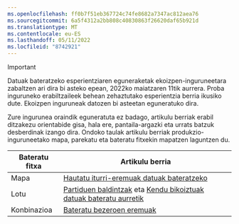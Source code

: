 ```yaml
---
ms.openlocfilehash: ff0b7f51eb367724c74fe8682a7347ac812aea76
ms.sourcegitcommit: 6a5f4312a2bb808c40830863f26620daf65b921d
ms.translationtype: MT
ms.contentlocale: eu-ES
ms.lasthandoff: 05/11/2022
ms.locfileid: "8742921"
---
```

> [!IMPORTANT]
> Datuak bateratzeko esperientziaren eguneraketak ekoizpen-inguruneetara zabaltzen ari dira bi asteko epean, 2022ko maiatzaren 11tik aurrera. Proba inguruneko erabiltzaileek behean zehaztutako esperientzia berria ikusiko dute. Ekoizpen inguruneak datozen bi asteetan eguneratuko dira.
>
> Zure ingurunea oraindik eguneratuta ez badago, artikulu berriak erabil ditzakezu orientabide gisa, hala ere, pantaila-argazki eta urrats batzuk desberdinak izango dira. Ondoko taulak artikulu berriak produkzio-inguruneetako mapa, parekatu eta bateratu fitxekin mapatzen laguntzen du.
>
> Bateratu fitxa  |Artikulu berria  |
> |---------|---------|
> |Mapa     |  [Hautatu iturri-eremuak datuak bateratzeko](../map-entities.md)       |
> |Lotu     | [Partiduen baldintzak](../match-entities.md) eta [Kendu bikoiztuak datuak bateratu aurretik](../remove-duplicates.md)        |
> |Konbinazioa     |  [Bateratu bezeroen eremuak](../merge-entities.md)       |
 